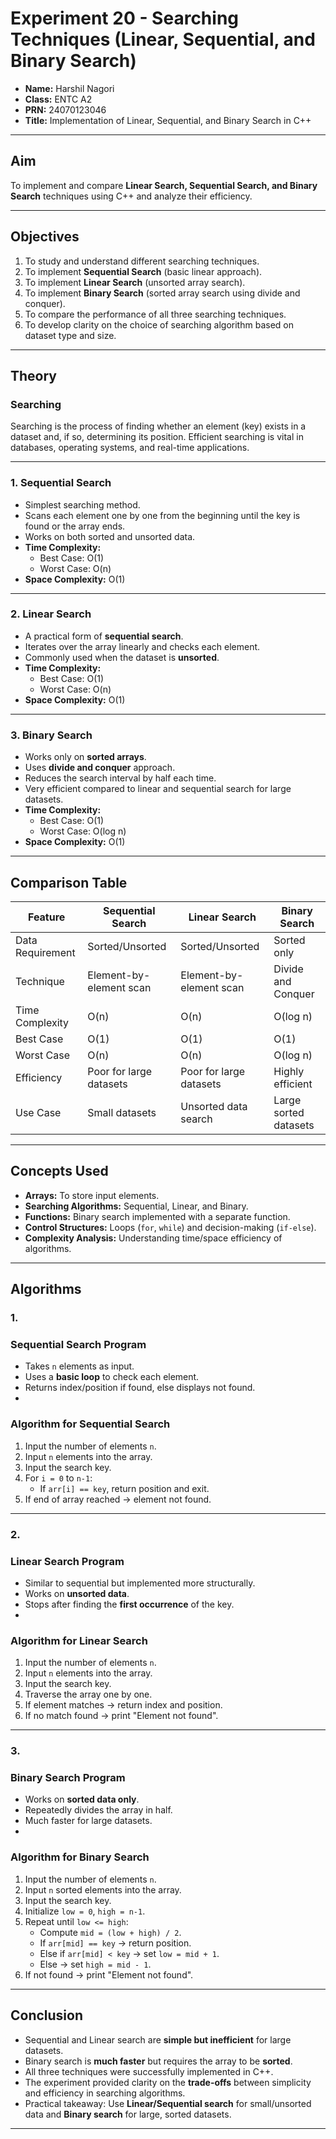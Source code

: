 # Experiment 20 - Searching Techniques (Linear, Sequential, and Binary Search)

- **Name:** Harshil Nagori
- **Class:** ENTC A2
- **PRN:** 24070123046  
- **Title:** Implementation of Linear, Sequential, and Binary Search in C++  

---

## Aim
To implement and compare **Linear Search, Sequential Search, and Binary Search** techniques using C++ and analyze their efficiency.

---

## Objectives
1. To study and understand different searching techniques.  
2. To implement **Sequential Search** (basic linear approach).  
3. To implement **Linear Search** (unsorted array search).  
4. To implement **Binary Search** (sorted array search using divide and conquer).  
5. To compare the performance of all three searching techniques.  
6. To develop clarity on the choice of searching algorithm based on dataset type and size.  

---

## Theory

### Searching
Searching is the process of finding whether an element (key) exists in a dataset and, if so, determining its position. Efficient searching is vital in databases, operating systems, and real-time applications.

---

### 1. Sequential Search
- Simplest searching method.  
- Scans each element one by one from the beginning until the key is found or the array ends.  
- Works on both sorted and unsorted data.  
- **Time Complexity:**  
  - Best Case: O(1)  
  - Worst Case: O(n)  
- **Space Complexity:** O(1)  

---

### 2. Linear Search
- A practical form of **sequential search**.  
- Iterates over the array linearly and checks each element.  
- Commonly used when the dataset is **unsorted**.  
- **Time Complexity:**  
  - Best Case: O(1)  
  - Worst Case: O(n)  
- **Space Complexity:** O(1)  

---

### 3. Binary Search
- Works only on **sorted arrays**.  
- Uses **divide and conquer** approach.  
- Reduces the search interval by half each time.  
- Very efficient compared to linear and sequential search for large datasets.  
- **Time Complexity:**  
  - Best Case: O(1)  
  - Worst Case: O(log n)  
- **Space Complexity:** O(1)  

---

## Comparison Table

| Feature              | Sequential Search             | Linear Search                | Binary Search                |
|----------------------|--------------------------------|------------------------------|------------------------------|
| Data Requirement     | Sorted/Unsorted               | Sorted/Unsorted              | Sorted only                  |
| Technique            | Element-by-element scan       | Element-by-element scan      | Divide and Conquer           |
| Time Complexity      | O(n)                          | O(n)                         | O(log n)                     |
| Best Case            | O(1)                          | O(1)                         | O(1)                         |
| Worst Case           | O(n)                          | O(n)                         | O(log n)                     |
| Efficiency           | Poor for large datasets       | Poor for large datasets      | Highly efficient             |
| Use Case             | Small datasets                | Unsorted data search         | Large sorted datasets        |

---

## Concepts Used
- **Arrays:** To store input elements.  
- **Searching Algorithms:** Sequential, Linear, and Binary.  
- **Functions:** Binary search implemented with a separate function.  
- **Control Structures:** Loops (`for`, `while`) and decision-making (`if-else`).  
- **Complexity Analysis:** Understanding time/space efficiency of algorithms.  

---

## Algorithms
### 1.
### Sequential Search Program
- Takes `n` elements as input.  
- Uses a **basic loop** to check each element.  
- Returns index/position if found, else displays not found.
- 
### Algorithm for Sequential Search
1. Input the number of elements `n`.  
2. Input `n` elements into the array.  
3. Input the search key.  
4. For `i = 0` to `n-1`:  
   - If `arr[i] == key`, return position and exit.  
5. If end of array reached → element not found.  

---
### 2.

### Linear Search Program
- Similar to sequential but implemented more structurally.  
- Works on **unsorted data**.  
- Stops after finding the **first occurrence** of the key.
- 
### Algorithm for Linear Search
1. Input the number of elements `n`.  
2. Input `n` elements into the array.  
3. Input the search key.  
4. Traverse the array one by one.  
5. If element matches → return index and position.  
6. If no match found → print "Element not found".  

---
### 3.
### Binary Search Program
- Works on **sorted data only**.  
- Repeatedly divides the array in half.  
- Much faster for large datasets.
- 
### Algorithm for Binary Search
1. Input the number of elements `n`.  
2. Input `n` sorted elements into the array.  
3. Input the search key.  
4. Initialize `low = 0`, `high = n-1`.  
5. Repeat until `low <= high`:  
   - Compute `mid = (low + high) / 2`.  
   - If `arr[mid] == key` → return position.  
   - Else if `arr[mid] < key` → set `low = mid + 1`.  
   - Else → set `high = mid - 1`.  
6. If not found → print "Element not found".  

---

## Conclusion
- Sequential and Linear search are **simple but inefficient** for large datasets.  
- Binary search is **much faster** but requires the array to be **sorted**.  
- All three techniques were successfully implemented in C++.  
- The experiment provided clarity on the **trade-offs** between simplicity and efficiency in searching algorithms.  
- Practical takeaway: Use **Linear/Sequential search** for small/unsorted data and **Binary search** for large, sorted datasets.  

---
